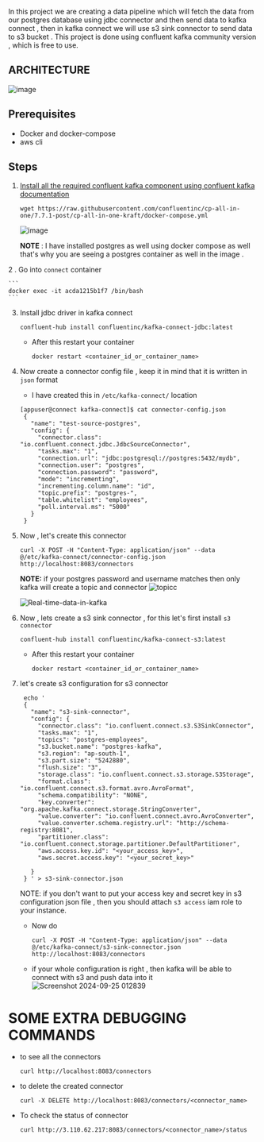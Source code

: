 

In this project we are creating a data pipeline which will fetch the data from our postgres database using jdbc connector and then send data to kafka connect , then in kafka connect we will use s3 sink connector to send data to s3 bucket . This project is done using confluent kafka community version , which is free to use.

## ARCHITECTURE

![image](https://github.com/user-attachments/assets/999a3f59-a5c9-45be-9f26-e4d656eded7d)

## Prerequisites

- Docker and docker-compose
- aws cli

## Steps

1. [Install all the required confluent kafka component using confluent kafka documentation](https://docs.confluent.io/platform/current/get-started/platform-quickstart.html)

   ```
   wget https://raw.githubusercontent.com/confluentinc/cp-all-in-one/7.7.1-post/cp-all-in-one-kraft/docker-compose.yml
   ```
   ![image](https://github.com/user-attachments/assets/9e54c53f-30f9-4a0b-9bcc-5db57385f1b7)

   **NOTE** : I have installed postgres as well using docker compose as well that's why you are seeing a postgres container as well in the image .

2 . Go into `connect` container

    ```
    docker exec -it acda1215b1f7 /bin/bash
    ```

3. Install jdbc driver in kafka connect
   ```
   confluent-hub install confluentinc/kafka-connect-jdbc:latest
   ```

   - After this restart your container
     ```
     docker restart <container_id_or_container_name>
     ```

4. Now create a connector config file , keep it in mind that it is written in `json` format

   - I have created this in `/etc/kafka-connect/` location
   ```
   [appuser@connect kafka-connect]$ cat connector-config.json 
    {
      "name": "test-source-postgres",
      "config": {
        "connector.class": "io.confluent.connect.jdbc.JdbcSourceConnector",
        "tasks.max": "1",
        "connection.url": "jdbc:postgresql://postgres:5432/mydb",
        "connection.user": "postgres",
        "connection.password": "password",
        "mode": "incrementing",
        "incrementing.column.name": "id",
        "topic.prefix": "postgres-",
        "table.whitelist": "employees",
        "poll.interval.ms": "5000"
      }
    }
    ```

5. Now , let's create this connector
   ```
   curl -X POST -H "Content-Type: application/json" --data @/etc/kafka-connect/connector-config.json http://localhost:8083/connectors
   ```
   **NOTE:** if your postgres password and username matches then only kafka will create a topic and connector
   ![topicc](https://github.com/user-attachments/assets/98c3bd60-4f4a-491d-99f0-ad1dc503d92d)


   ![Real-time-data-in-kafka](https://github.com/user-attachments/assets/f0e39efe-b69b-429b-ad14-99a6af06453c)


6. Now , lets create a s3 sink connector , for this let's first install `s3 connector`

   ```
   confluent-hub install confluentinc/kafka-connect-s3:latest
   ```

   - After this restart your container
     ```
     docker restart <container_id_or_container_name>
     ```
     
7. let's create s3 configuration for s3 connector

   ```
    echo '
    {
      "name": "s3-sink-connector",
      "config": {
        "connector.class": "io.confluent.connect.s3.S3SinkConnector",
        "tasks.max": "1",
        "topics": "postgres-employees",
        "s3.bucket.name": "postgres-kafka",
        "s3.region": "ap-south-1",
        "s3.part.size": "5242880",
        "flush.size": "3",
        "storage.class": "io.confluent.connect.s3.storage.S3Storage",
        "format.class": "io.confluent.connect.s3.format.avro.AvroFormat",
        "schema.compatibility": "NONE",
        "key.converter": "org.apache.kafka.connect.storage.StringConverter",
        "value.converter": "io.confluent.connect.avro.AvroConverter",
        "value.converter.schema.registry.url": "http://schema-registry:8081",
        "partitioner.class": "io.confluent.connect.storage.partitioner.DefaultPartitioner",
        "aws.access.key.id": "<your_access_key>",
        "aws.secret.access.key": "<your_secret_key>"
   
      }
    } ' > s3-sink-connector.json

    ```

   NOTE: if you don't want to put your access key and secret key in s3 configuration json file , then you should attach `s3 access` iam role to your instance.
   
   - Now do
       ```
       curl -X POST -H "Content-Type: application/json" --data @/etc/kafka-connect/s3-sink-connector.json http://localhost:8083/connectors
       ```

   - if your whole configuration is right , then kafka will be able to connect with s3 and push data into it
   ![Screenshot 2024-09-25 012839](https://github.com/user-attachments/assets/6e065ad5-51b6-40df-873e-8757c8400053)

   

# SOME EXTRA DEBUGGING COMMANDS

- to see all the connectors
  ```
  curl http://localhost:8083/connectors
  ```

- to delete the created connector

  ```
  curl -X DELETE http://localhost:8083/connectors/<connector_name>
  ```
  
- To check the status of connector
  ```
  curl http://3.110.62.217:8083/connectors/<connector_name>/status
  ```



   
   
